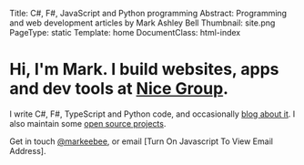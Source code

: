 Title: C#, F#, JavaScript and Python programming
Abstract: Programming and web development articles by Mark Ashley Bell
Thumbnail: site.png
PageType: static
Template: home
DocumentClass: html-index

# Hi, I'm Mark. I build websites, apps and dev tools at [Nice Group](https://nicegroup.io/ "External Link: Nice Group").

I write C#, F#, TypeScript and Python code,
and occasionally [blog about it](/articles.html). I also maintain some [open source projects](https://github.com/markashleybell "External Link: GitHub Profile").

Get in touch <a rel="me" href="https://mastodon.social/@markeebee" title="External Link: Mastodon Profile">@markeebee</a>, or email <span class="e">[Turn On Javascript To View Email Address]</span>.
